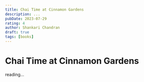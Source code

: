 ```yaml
---
title: Chai Time at Cinnamon Gardens
description: ...
pubDate: 2023-07-29
rating: 4
author: Shankari Chandran
draft: true
tags: [books]
---
```


# Chai Time at Cinnamon Gardens

reading...